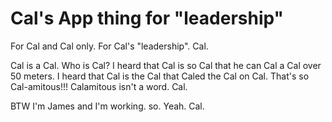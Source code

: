 # Cal's App thing for "leadership"
For Cal and Cal only. For Cal's "leadership". Cal.

Cal is a Cal.
Who is Cal?
I heard that Cal is so Cal that he can Cal a Cal over 50 meters.
I heard that Cal is the Cal that Caled the Cal on Cal.
That's so Cal-amitous!!!
Calamitous isn't a word.
Cal.

BTW I'm James and I'm working. so. Yeah. Cal.
